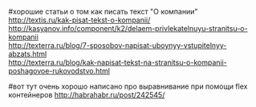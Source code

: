 #хорошие статьи о том как писать текст "О компании"
http://textis.ru/kak-pisat-tekst-o-kompanii/  
http://kasyanov.info/component/k2/delaem-privlekatelnuyu-stranitsu-o-kompanii  
http://texterra.ru/blog/7-sposobov-napisat-uboynyy-vstupitelnyy-abzats.html  
http://texterra.ru/blog/kak-napisat-tekst-na-stranitsu-o-kompanii-poshagovoe-rukovodstvo.html  



#вот тут очень хорошо написано про выравнивание при помощи flex контейнеров
http://habrahabr.ru/post/242545/